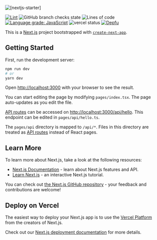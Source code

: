 ![[nextjs-starter]](https://socialify.git.ci/LordRonz/short-link/image?description=1&font=Source%20Code%20Pro&forks=1&issues=1&language=1&name=1&owner=1&pattern=Circuit%20Board&pulls=1&stargazers=1&theme=Dark)

[![Lint](https://github.com/LordRonz/short-link/actions/workflows/lint.yml/badge.svg?branch=main)](https://github.com/LordRonz/short-link/actions/workflows/lint.yml)
![GitHub branch checks state](https://img.shields.io/github/checks-status/lordronz/short-link/main)
![Lines of code](https://img.shields.io/tokei/lines/github/lordronz/short-link)
[![Language grade: JavaScript](https://img.shields.io/lgtm/grade/javascript/github/LordRonz/short-link.svg?logo=lgtm&logoWidth=18)](https://lgtm.com/projects/g/LordRonz/short-link/context:javascript)
![vercel status](https://img.shields.io/github/deployments/lordronz/short-link/production?logo=vercel&label=vercel)
[![Depfu](https://badges.depfu.com/badges/69ce5314c9854454048e94ee1db61a73/count.svg)](https://depfu.com/github/LordRonz/short-link?project_id=33102)

This is a [Next.js](https://nextjs.org/) project bootstrapped with [`create-next-app`](https://github.com/vercel/next.js/tree/canary/packages/create-next-app).

## Getting Started

First, run the development server:

```bash
npm run dev
# or
yarn dev
```

Open [http://localhost:3000](http://localhost:3000) with your browser to see the result.

You can start editing the page by modifying `pages/index.tsx`. The page auto-updates as you edit the file.

[API routes](https://nextjs.org/docs/api-routes/introduction) can be accessed on [http://localhost:3000/api/hello](http://localhost:3000/api/hello). This endpoint can be edited in `pages/api/hello.ts`.

The `pages/api` directory is mapped to `/api/*`. Files in this directory are treated as [API routes](https://nextjs.org/docs/api-routes/introduction) instead of React pages.

## Learn More

To learn more about Next.js, take a look at the following resources:

- [Next.js Documentation](https://nextjs.org/docs) - learn about Next.js features and API.
- [Learn Next.js](https://nextjs.org/learn) - an interactive Next.js tutorial.

You can check out [the Next.js GitHub repository](https://github.com/vercel/next.js/) - your feedback and contributions are welcome!

## Deploy on Vercel

The easiest way to deploy your Next.js app is to use the [Vercel Platform](https://vercel.com/new?utm_medium=default-template&filter=next.js&utm_source=create-next-app&utm_campaign=create-next-app-readme) from the creators of Next.js.

Check out our [Next.js deployment documentation](https://nextjs.org/docs/deployment) for more details.
